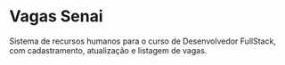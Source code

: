 # Vagas Senai
Sistema de recursos humanos para o curso de Desenvolvedor FullStack, com cadastramento, atualização e listagem de vagas.
